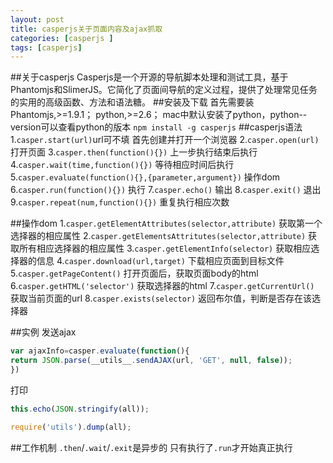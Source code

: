 ```yaml
---
layout: post
title: casperjs关于页面内容及ajax抓取
categories: [casperjs ]
tags: [casperjs]
---
```


##关于casperjs
Casperjs是一个开源的导航脚本处理和测试工具，基于Phantomjs和SlimerJS。它简化了页面间导航的定义过程，提供了处理常见任务的实用的高级函数、方法和语法糖。
##安装及下载
首先需要装Phantomjs,>=1.9.1；
python,>=2.6；
mac中默认安装了python，python--version可以查看python的版本
`npm install -g casperjs`
##casperjs语法
1.`casper.start(url)`url可不填 
首先创建并打开一个浏览器
2.`casper.open(url)`
打开页面
3.`casper.then(function(){})`
上一步执行结束后执行
4.`casper.wait(time,function(){})`
等待相应时间后执行
5.`casper.evaluate(function(){},{parameter,argument})`
操作dom
6.`casper.run(function(){})`
执行
7.`casper.echo()`
输出
8.`casper.exit()`
退出
9.`casper.repeat(num,function(){})`
重复执行相应次数


##操作dom
1.`casper.getElementAttributes(selector,attribute)`
获取第一个选择器的相应属性
2.`casper.getElementsAttritutes(selector,attribute)`
获取所有相应选择器的相应属性
3.`casper.getElementInfo(selector)`
获取相应选择器的信息
4.`casper.download(url,target)`
下载相应页面到目标文件
5.`casper.getPageContent()`
打开页面后，获取页面body的html
6.`casper.getHTML('selector')`
获取选择器的html
7.`casper.getCurrentUrl()`
获取当前页面的url
8.`casper.exists(selector)`
返回布尔值，判断是否存在该选择器

##实例
发送ajax
```js
var ajaxInfo=casper.evaluate(function(){
return JSON.parse(__utils__.sendAJAX(url, 'GET', null, false));
})
```

打印
```js        
this.echo(JSON.stringify(all));
```



```js
require('utils').dump(all);
```
##工作机制
`.then`/`.wait`/`.exit`是异步的
只有执行了`.run`才开始真正执行
